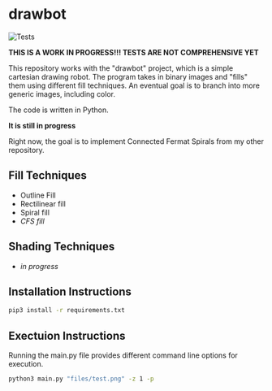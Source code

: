 # drawbot

![Tests](https://github.com/ejbosia/drawbot/actions/workflows/tests.yml/badge.svg)

**THIS IS A WORK IN PROGRESS!!! TESTS ARE NOT COMPREHENSIVE YET**

This repository works with the "drawbot" project, which is a simple cartesian drawing robot. The program takes in binary images and "fills" them using different fill techniques. An eventual goal is to branch into more generic images, including color.

The code is written in Python.

**It is still in progress**

Right now, the goal is to implement Connected Fermat Spirals from my other repository.

## Fill Techniques
 - Outline Fill
 - Rectilinear fill
 - Spiral fill
 - *CFS fill*

## Shading Techniques
 - *in progress*


## Installation Instructions

```bash
pip3 install -r requirements.txt
```

## Exectuion Instructions
Running the main.py file provides different command line options for execution.

```bash
python3 main.py "files/test.png" -z 1 -p
```
